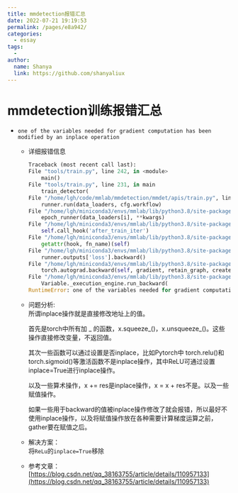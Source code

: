 ```yaml
---
title: mmdetection报错汇总
date: 2022-07-21 19:19:53
permalink: /pages/e8a942/
categories:
  - essay
tags:
  - 
author: 
  name: Shanya
  link: https://github.com/shanyaliux
---
```


# mmdetection训练报错汇总

- `one of the variables needed for gradient computation has been modified by an inplace operation`

  - 详细报错信息
    ```python
    Traceback (most recent call last):
    File "tools/train.py", line 242, in <module>
        main()
    File "tools/train.py", line 231, in main
        train_detector(
    File "/home/lgh/code/mmlab/mmdetection/mmdet/apis/train.py", line 244, in train_detector
        runner.run(data_loaders, cfg.workflow)
    File "/home/lgh/miniconda3/envs/mmlab/lib/python3.8/site-packages/mmcv/runner/epoch_based_runner.py", line 127, in run
        epoch_runner(data_loaders[i], **kwargs)
    File "/home/lgh/miniconda3/envs/mmlab/lib/python3.8/site-packages/mmcv/runner/epoch_based_runner.py", line 51, in train
        self.call_hook('after_train_iter')
    File "/home/lgh/miniconda3/envs/mmlab/lib/python3.8/site-packages/mmcv/runner/base_runner.py", line 309, in call_hook
        getattr(hook, fn_name)(self)
    File "/home/lgh/miniconda3/envs/mmlab/lib/python3.8/site-packages/mmcv/runner/hooks/optimizer.py", line 56, in after_train_iter
        runner.outputs['loss'].backward()
    File "/home/lgh/miniconda3/envs/mmlab/lib/python3.8/site-packages/torch/tensor.py", line 245, in backward
        torch.autograd.backward(self, gradient, retain_graph, create_graph, inputs=inputs)
    File "/home/lgh/miniconda3/envs/mmlab/lib/python3.8/site-packages/torch/autograd/__init__.py", line 145, in backward
        Variable._execution_engine.run_backward(
    RuntimeError: one of the variables needed for gradient computation has been modified by an inplace operation: [torch.cuda.FloatTensor [2, 2048, 25, 25]], which is output 0 of ReluBackward1, is at version 2; expected version 1 instead. Hint: enable anomaly detection to find the operation that failed to compute its gradient, with torch.autograd.set_detect_anomaly(True).
    ```

  - 问题分析:  
    所谓inplace操作就是直接修改地址上的值。

    首先是torch中所有加 _ 的函数，x.squeeze_()，x.unsqueeze_()。这些操作直接修改变量，不返回值。

    其次一些函数可以通过设置是否inplace，比如Pytorch中 torch.relu()和torch.sigmoid()等激活函数不是inplace操作，其中ReLU可通过设置inplace=True进行inplace操作。

    以及一些算术操作，x += res是inplace操作，x = x + res不是。以及一些赋值操作。

    如果一些用于backward的值被inplace操作修改了就会报错，所以最好不使用inplace操作，以及将赋值操作放在各种需要计算梯度运算之前，gather要在赋值之后。



  - 解决方案：  
    将`ReLu`的`inplace=True`移除

  - 参考文章：  
    [https://blog.csdn.net/qq_38163755/article/details/110957133](https://blog.csdn.net/qq_38163755/article/details/110957133)
